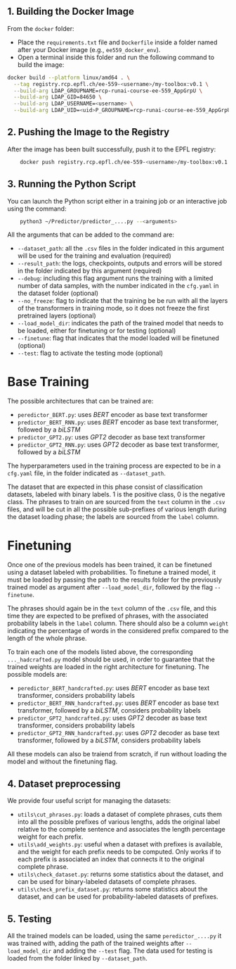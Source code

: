 ## 1. Building the Docker Image

From the `docker` folder:

- Place the `requirements.txt` file and `Dockerfile` inside a folder named after your Docker image (e.g., `ee559_docker_env`).
- Open a terminal inside this folder and run the following command to build the image:

```bash
docker build --platform linux/amd64 . \
  --tag registry.rcp.epfl.ch/ee-559-<username>/my-toolbox:v0.1 \
  --build-arg LDAP_GROUPNAME=rcp-runai-course-ee-559_AppGrpU \
  --build-arg LDAP_GID=84650 \
  --build-arg LDAP_USERNAME=<username> \
  --build-arg LDAP_UID=<uid>P_GROUPNAME=rcp-runai-course-ee-559_AppGrpU --build-arg LDAP_GID=84650 --build-arg LDAP_USERNAME=<username> --build-arg LDAP_UID=<uid>
```

## 2. Pushing the Image to the Registry

After the image has been built successfully, push it to the EPFL registry:

```bash
    docker push registry.rcp.epfl.ch/ee-559-<username>/my-toolbox:v0.1
```


## 3. Running the Python Script

You can launch the Python script either in a training job or an interactive job using the command:

```bash
    python3 ~/Predictor/predictor_....py --<arguments>
```

All the arguments that can be added to the command are:
- `--dataset_path`: all the `.csv` files in the folder indicated in this argument will be used for the training and evaluation (required)
- `--result_path`: the logs, checkpoints, outputs and errors will be stored in the folder indicated by this argument (required)
- `--debug`: including this flag argument runs the training with a limited number of data samples, with the number indicated in the `cfg.yaml` in the dataset folder (optional)
- `--no_freeze`: flag to indicate that the training be be run with all the layers of the transformers in training mode, so it does not freeze the first pretrained layers (optional)
- `--load_model_dir`: indicates the path of the trained model that needs to be loaded, either for finetuning or for testing (optional)
- `--finetune`: flag that indicates that the model loaded will be finetuned (optional)
- `--test`: flag to activate the testing mode (optional)

# Base Training

The possible architectures that can be trained are:
- `peredictor_BERT.py`: uses *BERT* encoder as base text transformer
- `predictor_BERT_RNN.py`: uses *BERT* encoder as base text transformer, followed by a *biLSTM*
- `predictor_GPT2.py`: uses *GPT2* decoder as base text transformer
- `predictor_GPT2_RNN.py`: uses *GPT2* decoder as base text transformer, followed by a *biLSTM*

The hyperparameters used in the training process are expected to be in a `cfg.yaml` file, in the folder indicated as `--dataset_path`.

The dataset that are expected in this phase consist of classification datasets, labeled with binary labels. 1 is the positive class, 0 is the negative class. The phrases to train on are sourced from the `text` column in the `.csv` files, and will be cut in all the possible sub-prefixes of various length during the dataset loading phase; the labels are sourced from the `label` column.

# Finetuning

Once one of the previous models has been trained, it can be finetuned using a dataset labeled with probabilities. To finetune a trained model, it must be loaded by passing the path to the results folder for the previously trained model as argument after `--load_model_dir`, followed by the flag `--finetune`.

The phrases should again be in the `text` column of the `.csv` file, and this time they are expected to be prefixed of phrases, with the associated probability labels in the `label` column. There should also be a column `weight` indicating the percentage of words in the considered prefix compared to the length of the whole phrase.

To train each one of the models listed above, the corresponding `..._hadcrafted.py` model should be used, in order to guarantee that the trained weights are loaded in the right architecture for finetuning. The possible models are:
- `peredictor_BERT_handcrafted.py`: uses *BERT* encoder as base text transformer, considers probability labels
- `predictor_BERT_RNN_handcrafted.py`: uses *BERT* encoder as base text transformer, followed by a *biLSTM*, considers probability labels
- `predictor_GPT2_handcrafted.py`: uses *GPT2* decoder as base text transformer, considers probability labels
- `predictor_GPT2_RNN_handcrafted.py`: uses *GPT2* decoder as base text transformer, followed by a *biLSTM*, considers probability labels

All these models can also be traiend from scratch, if run without loading the model and without the finetuning flag.

## 4. Dataset preprocessing
We provide four useful script for managing the datasets:
- `utils\cut_phrases.py`: loads a dataset of complete phrases, cuts them into all the possible prefixes of various lengths, adds the original label relative to the complete sentence and associates the length percentage weight for each prefix.
- `utils\add_weights.py`: useful when a dataset with prefixes is available, and the weight for each prefix needs to be computed. Only works if to each prefix is associated an index that connects it to the original complete phrase.
- `utils\check_dataset.py`: returns some statistics about the dataset, and can be used for binary-labeled datasets of complete phrases.
- `utils\check_prefix_dataset.py`: returns some statistics about the dataset, and can be used for probability-labeled datasets of prefixes.

## 5. Testing
All the trained models can be loaded, using the same `peredictor_....py` it was trained with, adding the path of the trained weights after `--load_model_dir` and adding the `--test` flag. The data used for testing is loaded from the folder linked by `--dataset_path`.